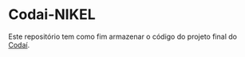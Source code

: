 # Codai-NIKEL

Este repositório tem como fim armazenar o código do projeto final do [Codaí](https://www.growdev.com.br/programs/despertar-dev).
